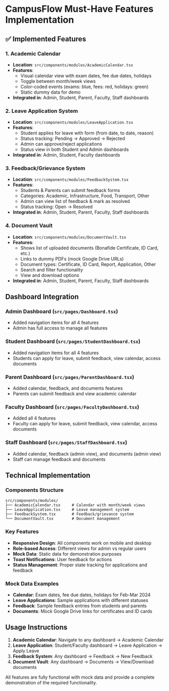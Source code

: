 # CampusFlow Must-Have Features Implementation

## ✅ Implemented Features

### 1. Academic Calendar
- **Location**: `src/components/modules/AcademicCalendar.tsx`
- **Features**:
  - Visual calendar view with exam dates, fee due dates, holidays
  - Toggle between month/week views
  - Color-coded events (exams: blue, fees: red, holidays: green)
  - Static dummy data for demo
- **Integrated in**: Admin, Student, Parent, Faculty, Staff dashboards

### 2. Leave Application System
- **Location**: `src/components/modules/LeaveApplication.tsx`
- **Features**:
  - Student applies for leave with form (from date, to date, reason)
  - Status tracking: Pending → Approved → Rejected
  - Admin can approve/reject applications
  - Status view in both Student and Admin dashboards
- **Integrated in**: Admin, Student, Faculty dashboards

### 3. Feedback/Grievance System
- **Location**: `src/components/modules/FeedbackSystem.tsx`
- **Features**:
  - Students & Parents can submit feedback forms
  - Categories: Academic, Infrastructure, Food, Transport, Other
  - Admin can view list of feedback & mark as resolved
  - Status tracking: Open → Resolved
- **Integrated in**: Admin, Student, Parent, Faculty, Staff dashboards

### 4. Document Vault
- **Location**: `src/components/modules/DocumentVault.tsx`
- **Features**:
  - Shows list of uploaded documents (Bonafide Certificate, ID Card, etc.)
  - Links to dummy PDFs (mock Google Drive URLs)
  - Document types: Certificate, ID Card, Report, Application, Other
  - Search and filter functionality
  - View and download options
- **Integrated in**: Admin, Student, Parent, Faculty, Staff dashboards

## Dashboard Integration

### Admin Dashboard (`src/pages/Dashboard.tsx`)
- Added navigation items for all 4 features
- Admin has full access to manage all features

### Student Dashboard (`src/pages/StudentDashboard.tsx`)
- Added navigation items for all 4 features
- Students can apply for leave, submit feedback, view calendar, access documents

### Parent Dashboard (`src/pages/ParentDashboard.tsx`)
- Added calendar, feedback, and documents features
- Parents can submit feedback and view academic calendar

### Faculty Dashboard (`src/pages/FacultyDashboard.tsx`)
- Added all 4 features
- Faculty can apply for leave, submit feedback, view calendar, access documents

### Staff Dashboard (`src/pages/StaffDashboard.tsx`)
- Added calendar, feedback (admin view), and documents (admin view)
- Staff can manage feedback and documents

## Technical Implementation

### Components Structure
```
src/components/modules/
├── AcademicCalendar.tsx     # Calendar with month/week views
├── LeaveApplication.tsx     # Leave management system
├── FeedbackSystem.tsx       # Feedback/grievance system
└── DocumentVault.tsx        # Document management
```

### Key Features
- **Responsive Design**: All components work on mobile and desktop
- **Role-based Access**: Different views for admin vs regular users
- **Mock Data**: Static data for demonstration purposes
- **Toast Notifications**: User feedback for actions
- **Status Management**: Proper state tracking for applications and feedback

### Mock Data Examples
- **Calendar**: Exam dates, fee due dates, holidays for Feb-Mar 2024
- **Leave Applications**: Sample applications with different statuses
- **Feedback**: Sample feedback entries from students and parents
- **Documents**: Mock Google Drive links for certificates and ID cards

## Usage Instructions

1. **Academic Calendar**: Navigate to any dashboard → Academic Calendar
2. **Leave Application**: Student/Faculty dashboard → Leave Application → Apply Leave
3. **Feedback System**: Any dashboard → Feedback → New Feedback
4. **Document Vault**: Any dashboard → Documents → View/Download documents

All features are fully functional with mock data and provide a complete demonstration of the required functionality.